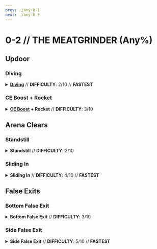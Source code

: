 ```yaml
---
prev: ./any-0-1
next: ./any-0-3
---
```


# 0-2 // THE MEATGRINDER (Any%)

## Updoor

<div class="hidden-header">

### Diving

</div>

<details class="easy">
    <summary>
        <a href="/speedrun-tech#dives"><b>Diving</b></a> // <b>DIFFICULTY</b>: 2/10 // <b>FASTEST</b>
    </summary>
    <p>
        Choose to either <a href="/speedrun-tech#slam-store">Slam Store</a> on either the <b>left or right side</b> of the wall, then place oil down with the Firestarter Rocket Launcher on the opposite side you chose.
    </p>
    <div class="tips">
        <div class="tips-header">
            <i class="fa-solid fa-circle-exclamation"></i>
            Note
        </div>
        The left side is <b>more optimal</b>, however use whatever you feel is more comfortable, as unless you're attempting to go as fast as possible, it shouldn't matter all that much.
    </div>
    <p>
        Do a slam store on the side you chose, then slide <b>directionally</b> out of the entrance (<i>so you get around the cerb statue</i>). Once in contact with the floor, slide into the arena then go straight towards the glass on the right side,  align yourself with the following spots below, then do a <a href="/speedrun-tech#dives">Dive</a>.
    </p>
    <img
        class="image"
        src="https://i.imgur.com/zJo15ri.png"
        width="350"
    ></img>
    <img
        class="image"
        src="https://i.imgur.com/4vB4DLx.png"
        width="350"
        style="float:right"
    ></img>
    <br />
    <br />
    <video width="735" height="auto" loop controls muted>
        <source src="https://i.imgur.com/MANUcXe.mp4" type="video/mp4">
    </video>
</details>

<div class="hidden-header">

### CE Boost + Rocket

</div>

<details class="easy">
    <summary>
        <a href="/speedrun-tech#ce-boost-core-eject-boost"><b>CE Boost</b></a><b> + Rocket</b> // <b>DIFFICULTY</b>: 3/10
    </summary>
    <p>
        Choose to either <a href="/speedrun-tech#slam-store">Slam Store</a> on either the <b>left or right side</b> of the wall, then place oil down with the Firestarter Rocket Launcher on the opposite side you chose.
    </p>
    <div class="tips">
        <div class="tips-header">
            <i class="fa-solid fa-circle-exclamation"></i>
            Note
        </div>
        The left side is <b>more optimal</b>, however use whatever you feel is more comfortable, as unless you're attempting to go as fast as possible, it shouldn't matter all that much.
    </div>
    <p>
        Do a slam store on the side you chose, then slide <b>directionally</b> out of the entrance (<i>so you get around the cerb statue</i>). Once in contact with the floor, slide into the arena till you're at the second door, then do a <a href="/speedrun-tech#ce-boost-core-eject-boost">CE Boost</a> (<i>ideally backwards</i>) and rocket up once you've reached the top of the first door.
    </p>
    <video width="735" height="auto" loop controls muted>
        <source src="https://i.imgur.com/9BbvidI.mp4" type="video/mp4">
    </video>
</details>

## Arena Clears

<div class="hidden-header">

### Standstill

</div>

<details class="easy">
    <summary>
        <b>Standstill</b> // <b>DIFFICULTY</b>: 2/10
    </summary>
    <p>
        Once you're out-of-bound, do an <a href="/speedrun-tech#ub-ultraboost">UB (Ultraboost)</a> towards the arena. While you're flying over, switch to your Overheat Sawblade and start shooting the primary fire to charge up the alternate fire.
    </p>
    <p>
        After you've made it to the arena, slam down and open the arena door. Enter in, then look to the left or right side and place your overheat in either of the following spots below.
    </p>
    <img
        class="image"
        src="https://i.imgur.com/mTcJCnp.png"
        width="350"
    ></img>
    <img
        class="image"
        src="https://i.imgur.com/xqTAXb0.png"
        width="350"
        style="float:right"
    ></img>
    <p>
        Once your overheat is placed, do a <a href="/speedrun-tech#de-dash-extension">Dash Extension</a> to get to the end of the arena, then start spamming Attractor Sawblades with its primary fire until you kill the 2 Strays that spawn at the end of the arena.
    </p>
    <video width="735" height="auto" loop controls muted>
        <source src="https://i.imgur.com/LdVoi9a.mp4" type="video/mp4">
    </video>
</details>

<div class="hidden-header">

### Sliding In

</div>

<details class="medium">
    <summary>
        <b>Sliding In</b> // <b>DIFFICULTY</b>: 4/10 // <b>FASTEST</b>
    </summary>
    <p>
        Once you're out-of-bound, do an <a href="/speedrun-tech#ub-ultraboost">UB (Ultraboost)</a> towards the arena. While you're flying over, switch to your Overheat Sawblade and start shooting the primary fire to charge up the alternate fire.
    </p>
    <p>
        After you've made it near the arena spot, slam down near the arena door, then slide <b>DIRECTIONALLY</b> to one of the sides to avoid dying to one of the crushers in the middle of the room.
    </p>
    <img
        class="image"
        src="https://i.imgur.com/dlQ44lD.png"
        width="735"
    ></img>
    <p>
        Then, once you're at the end of the arena, throw an oversaw at one of the following spots below (<i>depending on which side you're facing</i>). Once thrown, start throwing Attractor Sawblades in front of you (<i>where the two Strays would spawn</i>), then stop once they've died.
    </p>
    <img
        class="image"
        src="https://i.imgur.com/vcGdj1q.png"
        width="350"
    ></img>
    <img
        class="image"
        src="https://i.imgur.com/vBD3Fld.png"
        width="350"
        style="float:right"
    ></img>
    <br />
    <br />
    <video width="735" height="auto" loop controls muted>
        <source src="https://i.imgur.com/tU3zTyX.mp4" type="video/mp4">
    </video>
</details>

## False Exits

<div class="hidden-header">

### Bottom False Exit

</div>

<details class="easy">
    <summary>
        <b>Bottom False Exit</b> // <b>DIFFICULTY</b>: 3/10
    </summary>
    <p>
        Start off by doing a <a href="/speedrun-tech#ub-ultraboost">UB (Ultraboost)</a> after clipping out updoor, making <b>sure</b> your direction is going near / towards the arena..
    </p>
    <p>
        Once you're <b>near</b> (too close and it loads in with you in it) the door, slam down into the tiny area shown below, as this is required to load the exit from out-of-bound.
    </p>
    <img
        class="image"
        src="https://i.imgur.com/fib3cZK.png"
        width="735"
    ></img>
    <p>
        Dash over <b>DIAGONALLY</b> to the corner then slam down. As you're falling, do a <a href="/speedrun-tech#rocket-ride">Rocket Ride</a> and then go towards the bottom of the exit in order to false exit.
    </p>
    <video width="735" height="auto" loop controls muted>
        <source src="https://i.imgur.com/qI08NQS.mp4" type="video/mp4">
    </video>
</details>

<div class="hidden-header">

### Side False Exit

</div>

<details class="medium">
    <summary>
        <b>Side False Exit</b> // <b>DIFFICULTY</b>: 5/10 // <b>FASTEST</b>
    </summary>
    <p>
        Start off by doing a <a href="/speedrun-tech#ub-ultraboost">UB (Ultraboost)</a> after clipping out updoor, making <b>sure</b> your direction is going near / towards the arena..
    </p>
    <p>
        Once you're <b>near</b> (too close and it loads in with you in it) the door, slam down into the tiny area shown below, as this is required to load the exit from out-of-bound.
    </p>
    <img
        class="image"
        src="https://i.imgur.com/fib3cZK.png"
        width="735"
    ></img>
    <p>
        Dash over <b>DIAGONALLY</b> to the corner then slam down. As you're falling, do a <a href="/speedrun-tech#rocket-ride">Rocket Ride</a>, then go towards the corner of the exit and dash as soon as you're at it.
    </p>
    <video width="735" height="auto" loop controls muted>
        <source src="https://i.imgur.com/fN9XN6c.mp4" type="video/mp4">
    </video>
</details>